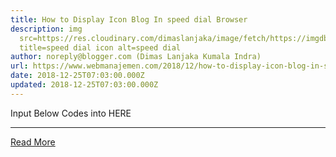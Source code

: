 ```yaml
---
title: How to Display Icon Blog In speed dial Browser
description: img
  src=https://res.cloudinary.com/dimaslanjaka/image/fetch/https://imgdb.net/images/4624.png
  title=speed dial icon alt=speed dial
author: noreply@blogger.com (Dimas Lanjaka Kumala Indra)
url: https://www.webmanajemen.com/2018/12/how-to-display-icon-blog-in-speed-dial.html
date: 2018-12-25T07:03:00.000Z
updated: 2018-12-25T07:03:00.000Z
---
```


Input Below Codes into <head>HERE</head>
 
<link rel='icon' sizes='192x192' href='URL_IMAGES' />
<link rel='shortcut icon' href='URL_IMAGES' sizes='192x182' type='image/x-icon'>
<link rel='apple-touch-icon' href='URL_IMAGES' />
<meta name='msapplication-square310x310logo' content='URL_IMAGES' />
<meta name='msapplication-TileImage' content='URL_IMAGES?w=270' /><hr/> <a href="https://www.webmanajemen.com/2018/12/how-to-display-icon-blog-in-speed-dial.html" rel="follow" class="button" id="read-more">Read More</a>